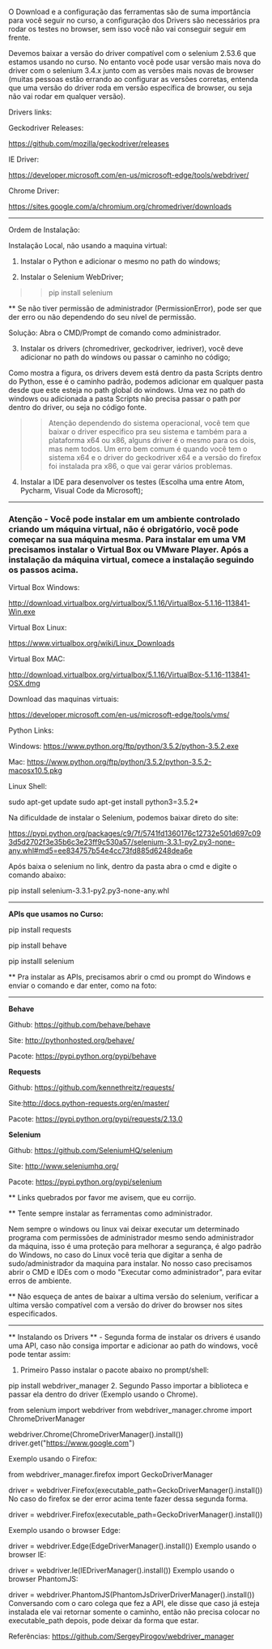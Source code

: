 O Download e a configuração das ferramentas são de suma importância para você seguir no curso, a configuração dos Drivers são necessários pra rodar os testes no browser, sem isso você não vai conseguir seguir em frente.

Devemos baixar a versão do driver compatível com o selenium 2.53.6 que estamos usando no curso. No entanto você pode usar versão mais nova do driver com o selenium 3.4.x junto com as versões mais novas de browser (muitas pessoas estão errando ao configurar as versões corretas, entenda que uma versão do driver roda em versão específica de browser,  ou seja não vai rodar em qualquer versão).

Drivers links:

Geckodriver Releases: 

https://github.com/mozilla/geckodriver/releases

IE Driver: 

https://developer.microsoft.com/en-us/microsoft-edge/tools/webdriver/

Chrome Driver: 

https://sites.google.com/a/chromium.org/chromedriver/downloads

-----------------------------------------------------------------------------------------------------------

Ordem de Instalação:

Instalação Local, não usando a maquina virtual:

1. Instalar o Python e adicionar o mesmo no path do windows;

2. Instalar o Selenium WebDriver;

>> pip install selenium

** Se não tiver permissão de administrador (PermissionError), pode ser que der erro ou não dependendo do seu nível de permissão.

Solução: Abra o CMD/Prompt de comando como administrador.

3. Instalar os drivers (chromedriver, geckodriver, iedriver), você deve adicionar no path do windows ou passar o caminho no código;

Como mostra a figura, os drivers devem está dentro da pasta Scripts dentro do Python, esse é o caminho padrão, podemos adicionar em qualquer pasta desde que este esteja no path global do windows. Uma vez no path do windows ou adicionada a pasta Scripts não precisa passar o path por dentro do driver, ou seja no código fonte.




>> Atenção dependendo do sistema operacional, você tem que baixar o driver especifico pra seu sistema e também para a plataforma x64 ou x86, alguns driver é o mesmo para os dois, mas nem todos. Um erro bem comum é quando você tem o sistema x64 e o driver do geckodriver x64 e a versão do firefox foi instalada pra x86, o que vai gerar vários problemas.

4. Instalar a IDE para desenvolver os testes (Escolha uma entre Atom, Pycharm, Visual Code da Microsoft);

-----------------------------------------------------------------------------------------------------------

### Atenção - Você pode instalar em um ambiente controlado criando um máquina virtual, não é obrigatório, você pode começar na sua máquina mesma. Para instalar em uma VM precisamos instalar o Virtual Box ou VMware Player. Após a instalação da máquina virtual, comece a instalação seguindo os passos acima.

Virtual Box Windows: 

http://download.virtualbox.org/virtualbox/5.1.16/VirtualBox-5.1.16-113841-Win.exe

Virtual Box Linux: 

https://www.virtualbox.org/wiki/Linux_Downloads

Virtual Box MAC:

http://download.virtualbox.org/virtualbox/5.1.16/VirtualBox-5.1.16-113841-OSX.dmg

Download das maquinas virtuais:

https://developer.microsoft.com/en-us/microsoft-edge/tools/vms/



Python Links:

Windows: https://www.python.org/ftp/python/3.5.2/python-3.5.2.exe

Mac: https://www.python.org/ftp/python/3.5.2/python-3.5.2-macosx10.5.pkg

Linux Shell:

sudo apt-get update
sudo apt-get install python3=3.5.2*


Na dificuldade de instalar o Selenium,  podemos baixar direto do site:

https://pypi.python.org/packages/c9/7f/5741fd1360176c12732e501d697c093d5d2702f3e35b6c3e23ff9c530a57/selenium-3.3.1-py2.py3-none-any.whl#md5=ee834757b54e4cc73fd885d6248dea6e

Após baixa o selenium no link, dentro da pasta abra o cmd e digite o comando abaixo:

pip install selenium-3.3.1-py2.py3-none-any.whl


----------------------------------------------------------------------------------


**APIs que usamos no Curso:**

pip install requests

pip install behave

pip installl selenium

** Pra instalar as APIs, precisamos abrir o cmd ou prompt do Windows e enviar o comando e dar enter, como na foto:



---------------------------------------------------------------------------------



**Behave**

Github: https://github.com/behave/behave

Site: http://pythonhosted.org/behave/

Pacote: https://pypi.python.org/pypi/behave


**Requests**

Github: https://github.com/kennethreitz/requests/

Site:http://docs.python-requests.org/en/master/

Pacote: https://pypi.python.org/pypi/requests/2.13.0



**Selenium**

Github: https://github.com/SeleniumHQ/selenium

Site: http://www.seleniumhq.org/

Pacote: https://pypi.python.org/pypi/selenium



** Links quebrados por favor me avisem, que eu corrijo.

** Tente sempre instalar as ferramentas como administrador.

Nem sempre o windows ou linux vai deixar executar um determinado programa com permissões de administrador mesmo sendo administrador da máquina, isso é uma proteção para melhorar a segurança, é algo padrão do Windows, no caso do Linux você teria que digitar a senha de sudo/administrador da maquina para instalar. No nosso caso precisamos abrir o CMD e IDEs com o modo "Executar como administrador", para evitar erros de ambiente.



** Não esqueça de antes de baixar a ultima versão do selenium, verificar a ultima versão compatível com a versão do driver do browser nos sites especificados.

-----------------------------------------------------------------------------------------------------------

** Instalando os Drivers ** - Segunda forma de instalar os drivers é usando uma API, caso não consiga importar e adicionar ao path do windows, você pode tentar assim:

1. Primeiro Passo instalar o pacote abaixo no prompt/shell:

pip install webdriver_manager
2. Segundo Passo importar a biblioteca e passar ela dentro do driver (Exemplo usando o Chrome).

from selenium import webdriver
from webdriver_manager.chrome import ChromeDriverManager
 
webdriver.Chrome(ChromeDriverManager().install())
driver.get("https://www.google.com")


Exemplo usando o Firefox:

from webdriver_manager.firefox import GeckoDriverManager

driver = webdriver.Firefox(executable_path=GeckoDriverManager().install())
No caso do firefox se der error acima tente fazer dessa segunda forma.

driver = webdriver.Firefox(executable_path=GeckoDriverManager().install())


Exemplo usando o browser Edge:

driver = webdriver.Edge(EdgeDriverManager().install())
Exemplo usando o browser IE:

driver = webdriver.Ie(IEDriverManager().install())
Exemplo usando o browser PhantomJS:

driver = webdriver.PhantomJS(PhantomJsDriverDriverManager().install())
Conversando com o caro colega que fez a API, ele disse que caso já esteja instalada ele vai retornar somente o caminho, então não precisa colocar no executable_path depois, pode deixar da forma que estar.

Referências: https://github.com/SergeyPirogov/webdriver_manager


